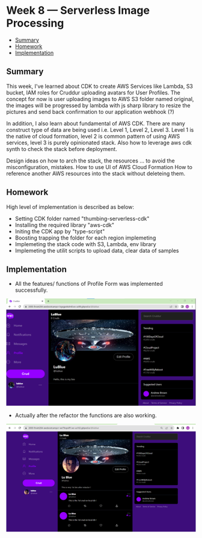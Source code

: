 # Week 8 — Serverless Image Processing


- [Summary](#summary)
- [Homework](#homework)
- [Implementation](#implementation)

## Summary
This week, I've learned about CDK to create AWS Services like Lambda, S3 bucket, IAM roles for Cruddur uploading avatars for User Profiles. The concept for now is user uploading images to AWS S3 folder named original, the images will be progressed by lambda with js sharp library to resize the pictures and send back confirmation to our application webhook (?)

In addition, I also learn about fundamental of AWS CDK. There are many construct type of data are being used i.e. Level 1, Level 2, Level 3. Level 1 is the native of cloud formation, level 2 is common pattern of using AWS services, level 3 is purely opinionated stack. Also how to leverage aws cdk synth to check the stack before deployment.

Design ideas on how to arch the stack, the resources ... to avoid the misconfiguration, mistakes.
How to use UI of AWS Cloud Formation
How to reference another AWS resources into the stack without deleteing them.

## Homework

High level of implementation is described as below:
- Setting CDK folder named "thumbing-serverless-cdk"
- Installing the required library "aws-cdk"
- Initing the CDK app by "type-script"
- Boosting trapping the folder for each region implemeting
- Implemeting the stack code with S3, Lambda, env library
- Implemeting the utilit scripts to upload data, clear data of samples

## Implementation

- All the features/ functions of Profile Form was implemented successfully.

![](./assets/week8/week8-profile-form-implementation.png)

- Actually after the refactor the functions are also working.

![](./assets/weekx/weekx-refactor-profile-gitpod-env.png)